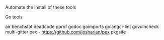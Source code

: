 Automate the install of these tools

Go tools

air
benchstat
deadcode
pprof
godoc
goimports
golangci-lint
govulncheck
multi-gitter
pex - https://github.com/josharian/pex
pkgsite
